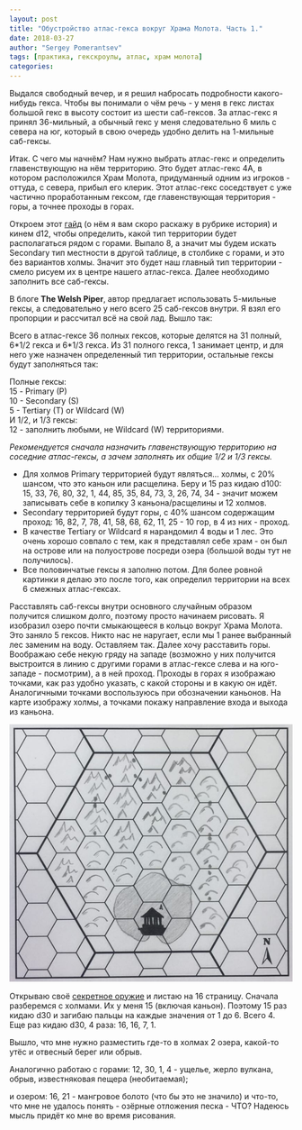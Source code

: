 ```yaml
---
layout: post
title: "Обустройство атлас-гекса вокруг Храма Молота. Часть 1."
date: 2018-03-27
author: "Sergey Pomerantsev"
tags: [практика, гекскроулы, атлас, храм молота]
categories:
---
```


Выдался свободный вечер, и я решил набросать подробности какого-нибудь гекса. Чтобы вы понимали о чём речь - у меня в гекс листах большой гекс в высоту состоит из шести саб-гексов. За атлас-гекс я принял 36-мильный, а обычный гекс у меня следовательно 6 миль с севера на юг, который в свою очередь удобно делить на 1-мильные саб-гексы.

Итак. С чего мы начнём? Нам нужно выбрать атлас-гекс и определить главенствующую на нём территорию. Это будет атлас-гекс 4A, в котором расположился Храм Молота, придуманный одним из игроков - оттуда, с севера, прибыл его клерик. Этот атлас-гекс соседствует с уже частично проработанным гексом, где главенствующая территория - горы, а точнее проходы в горах.

Откроем этот [гайд](www.welshpiper.com/hex-based-campaign-design-part-1/) (о нём я вам скоро раскажу в рубрике история) и кинем d12, чтобы определить, какой тип территории будет располагаться рядом с горами. Выпало 8, а значит мы будем искать Secondary тип местности в другой таблице, в столбике с горами, и это без вариантов холмы. Значит это будет наш главный тип территории - смело рисуем их в центре нашего атлас-гекса. Далее необходимо заполнить все саб-гексы.

В блоге **The Welsh Piper**, автор предлагает использовать 5-мильные гексы, а следовательно у него всего 25 саб-гексов внутри. Я взял его пропорции и рассчитал всё на свой лад. Вышло так:

Всего в атлас-гексе 36 полных гексов, которые делятся на 31 полный, 6\*1/2 гекса и 6\*1/3 гекса. Из 31 полного гекса, 1 занимает центр, и для него уже назначен определенный тип территории, остальные гексы будут заполняться так:

Полные гексы:  
15 - Primary (P)  
10 - Secondary (S)  
5 - Tertiary (T) or Wildcard (W)  
И 1/2, и 1/3 гексы:  
12 - заполнить любыми, не Wildcard (W) территориями.

*Рекомендуется сначала назначить главенствующую территорию на соседние атлас-гексы, а зачем заполнять их общие 1/2 и 1/3 гексы.*

- Для холмов Primary территорией будут являться... холмы, с 20% шансом, что это каньон или расщелина. Беру и 15 раз кидаю d100: 15, 33, 76, 80, 32, 1, 44, 85, 35, 84, 73, 3, 26, 74, 34 - значит можем записывать себе в копилку 3 каньона/расщелины и 12 холмов.
- Secondary территорией будут горы, с 40% шансом содержащим проход: 16, 82, 7, 78, 41, 58, 68, 62, 11, 25  - 10 гор, в 4 из них - проход.
- В качестве Tertiary or Wildcard я нарандомил 4 воды и 1 лес. Это очень хорошо совпало с тем, как я представлял себе храм - он был на острове или на полуострове посреди озера (большой воды тут не получилось).
- Все половинчатые гексы я заполню потом. Для более ровной картинки я делаю это после того, как определил территории на всех 6 смежных атлас-гексах.

Расставлять саб-гексы внутри основного случайным образом получится слишком долго, поэтому просто начинаем рисовать. Я изобразил озеро почти смыкающееся в кольцо вокруг Храма Молота. Это заняло 5 гексов. Никто нас не наругает, если мы 1 ранее выбранный лес заменим на воду. Оставляем так. Далее хочу расставить горы. Воображаю себе некую гряду на западе (возможно у них получится выстроится в линию с другими горами в атлас-гексе слева и на юго-западе - посмотрим), а в ней проход. Проходы в горах я изображаю точками, как раз удобно указать, с какой стороны и в какую он идёт. Аналогичными точками воспользуюсь при обозначении каньонов. На карте изображу холмы, а точками покажу направление входа и выхода из каньона.

![Люблю рисовать ручкой. Но обведу всё попозже, я еще не закончил подготовительный этап.](/assets/images/hram_molota_1_1.jpg)

Открываю своё [секретное оружие](https://www.drivethrurpg.com/product/124392/d30-Sandbox-Companion) и листаю на 16 страницу. Сначала разберемся с холмами. Их у меня 15 (включая каньон). Поэтому 15 раз кидаю d30 и загибаю пальцы на каждые значения от 1 до 6. Всего 4. Еще раз кидаю d30, 4 раза: 16, 16, 7, 1.

Вышло, что мне нужно разместить где-то в холмах 2 озера, какой-то утёс и отвесный берег или обрыв.

Аналогично работаю с горами: 12, 30, 1, 4 - ущелье, жерло вулкана, обрыв, известняковая пещера (необитаемая);

и озером: 16, 21 - мангровое болото (что бы это не значило) и что-то, что мне не удалось понять - озёрные отложения песка - ЧТО? Надеюсь мысль придёт ко мне во время рисования.